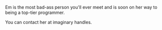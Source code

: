 Em is the most bad-ass person you'll ever meet and is soon on her way to being a top-tier programmer.

You can contact her at imaginary handles.

